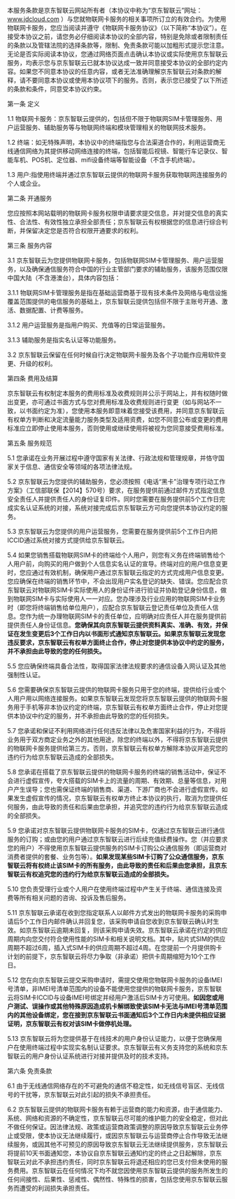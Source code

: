 本服务条款是京东智联云网站所有者（本协议中称为“京东智联云”网址：www.jdcloud.com ）与您就物联网卡服务的相关事项所订立的有效合约。为使用物联网卡服务，您应当阅读并遵守《物联网卡服务协议》（以下简称“本协议”）。在接受本协议之前，请您务必仔细阅读本协议的全部内容，特别是免除或者限制责任的条款以及管辖法院的选择条款等，限制、免责条款可能以加粗形式提示您注意。无论是否实际阅读本协议，您通过网络页面点击确认本协议或实际使用京东智联云服务，均表示您与京东智联云已就本协议达成一致并同意接受本协议的全部约定内容。如果您不同意本协议的任意内容，或者无法准确理解京东智联云对条款的解释，请不要同意本协议或使用本协议项下的服务。否则，表示您已接受了以下所述的条款和条件，同意受本协议约束。

第一条 定义<br>

1.1 物联网卡服务：京东智联云提供的，包括但不限于物联网SIM卡管理服务、用户运营服务、辅助服务等与物联网终端和模块管理相关的物联网技术服务。<br>

1.2 终端：如无特殊声明，本协议中的终端指您与合法渠道合作的，利用运营商无线通信网络为其提供移动网络连接的终端，包括智能后视镜、智能行车记录仪、智能车机、POS机、定位器、mifi设备终端等智能设备（不含手机终端）。<br>

1.3 用户:指使用终端并通过京东智联云提供的物联网卡服务获取物联网连接服务的个人或企业。<br>

第二条 开通服务<br>

您应按照本网站载明的物联网卡服务权限申请要求提交信息，并对提交信息的真实性、合法性、有效性独立承担全部责任；京东智联云有权根据您的信息进行综合判断，并保留决定您是否符合权限开通要求的权利。<br>

第三条 服务内容<br>

3.1 京东智联云为您提供物联网卡服务，包括物联网SIM卡管理服务、用户运营服务，以及确保通信服务符合中国的行业主管部门要求的辅助服务，该服务范围仅限中国大陆（不含港澳台），具体内容包括：<br>

  3.1.1 物联网SIM卡管理服务是指在基础运营商基于现有技术条件及网络与电信设施覆盖范围提供的电信服务的基础上，京东智联云提供包括但不限于主账号开通、激活、数据配置、计费等服务。<br>

  3.1.2 用户运营服务是指用户购买、充值等的日常运营服务。<br>

  3.1.3 辅助服务是指实名认证等功能服务。<br>

3.2 京东智联云保留在任何时候自行决定物联网卡服务及各个子功能作应用软件变更、升级的权利。<br>

第四条 费用及结算<br>

京东智联云有权制定本服务的费用标准及收费规则并公示于网站上，并有权随时做出变更，亦可通过书面方式与您对费用标准及收费规则进行变更（如与网站不一致，以书面约定为准），您使用本服务即意味着您接受该费用，并同意京东智联云有权单方判断和决定流量能力服务类型及适用资费，如您不同意公布或变更的费用标准应立即停止使用本服务，否则使用或继续使用将被视为您同意接受费用标准。<br>

第五条 服务规范<br>

5.1 您承诺在业务开展过程中遵守国家有关法律、行政法规和管理规章，并恪守国家关于信息、通信安全等领域的各项法律法规。<br>

5.2 京东智联云为您提供的辅助服务，您必须按照《电话“黑卡”治理专项行动工作方案》（工信部联保【2014】570号）要求，在服务提供前通过邮件方式指定信息安全责任人并提供责任人的身份证复印件。同时您需要在服务提供前5个工作日完成实名认证系统的对接，系统对接完成后京东智联云方可向您提供本协议约定的服务。<br>

5.3 京东智联云为您提供的用户运营服务，您需要在服务提供前5个工作日内把ICCID通过系统对接方式提供给京东智联云。<br>

5.4 如果您销售搭载物联网SIM卡的终端给个人用户，则您有义务在终端销售给个人用户前，向购买的用户做到个人信息实名认证的宣导。终端对应的用户信息变更时，您应通过有效机制，确保用户通过京东智联云指定的方式完成用户信息变更。您应确保在终端的销售环节中，不会出现用户实名登记的缺失、错误。您应配合京东智联云对物联网SIM卡实际使用人的身份证件进行验证并协助登记身份信息，做到物联网SIM卡与实际使用人一一对应。您办理涉及行业应用的物联网SIM卡业务时（即您将终端销售给单位用户），应配合京东智联云登记责任单位及责任人信息。您作为统一办理物联网SIM卡的责任单位，应明确对应责任人并在服务提供前提供责任人身份证信息。**您确保其向京东智联云提供资料真实、准确、有效，并保证在发生变更后3个工作日内以书面形式通知京东智联云。如果京东智联云发现您违反要求，京东智联云有权单方面终止合作，停止对您提供本协议中约定的服务，并不承担由此导致的您的任何损失。**<br>

5.5 您应确保终端具备合法性，取得国家法律法规要求的通信设备入网认证及其他强制性认证。<br>

5.6 您需要确保京东智联云提供的物联网卡服务只用于您的终端，提供给行业或个人用户用以网络连接服务。如果京东智联云发现您将京东智联云提供的物联网卡服务用于手机等非本协议约定的终端，京东智联云有权单方面终止合作，停止对您提供本协议中约定的服务，并不承担由此导致的您的任何损失。<br>

5.7 您承诺和保证不利用网络进行任何违反法律以及危害国家利益的行为，不得将业务用于双方商定业务之外的其他用途，除您的终端以外，不得将京东智联云提供的物联网卡服务提供给第三方。否则，京东智联云有权单方解除本协议并追究您的违约行为给京东智联云造成的全部损失。<br>

5.8 您承诺在搭载了京东智联云提供的物联网卡服务的终端的销售活动中，保证不会进行虚假宣传，夸大搭载的SIM卡上的流量的周期、有效期、总量等信息，对用户产生误导；您也需保证终端的销售商、渠道、下游厂商也不会进行虚假宣传。如果发生虚假宣传的情况，京东智联云有权单方终止本协议的执行，取消为您提供任何服务，由此导致的责任和后果由您承担，并追究您的违约行为给京东智联云造成的全部损失。<br>

5.9 您承诺对京东智联云提供物联网卡服务的SIM卡，仅通过京东智联云进行通信服务的订购；或由您的用户通过京东智联云进行后续充值续费操作。您（并应要求您的用户）不得使用京东智联云提供服务的SIM卡订购公众通信服务（即运营商对消费者提供的套餐、业务包等）。**如果发现某些SIM卡订购了公众通信服务，京东智联云将有权终止该SIM卡的所有服务，由此导致的责任和后果由您承担，且京东智联云有权追究您的违约行为给京东智联云造成的全部损失。**<br>

5.10 您负责受理行业或个人用户在使用终端过程中产生关于终端、通信连接及资费等所有相关问题的咨询、投诉及售后服务。<br>

5.11 京东智联云承诺在收到您指定联系人以邮件方式发出的物联网卡服务的采购申请后5个工作日内邮件确认并回复您，该采购申请自您收到京东智联云确认时生效。如京东智联云逾期未回复，则该采购申请失效。京东智联云承诺在约定的供应周期内向您交付符合使用性能的SIM卡和相关说明文档。其中，贴片式SIM的供应周期不超过6周，插入式SIM卡的供应周期不超过4周。在您提前一个月提供购卡计划的前提下，京东智联云将尽力争取（非承诺）把供卡周期缩短为10个工作日。<br>

5.12 您在向京东智联云提交采购申请时，需提交使用您物联网卡服务的设备IMEI号清单，非IMEI号清单范围内的设备不能使用您提供的物联网卡服务，京东智联云将SIM卡ICCID与设备IMEI号绑定并经用户激活后SIM卡方可使用。**如因您或用户测试、误操作或其他特殊原因造成机卡解绑致使该SIM卡无法与IMEI号清单范围内的其他设备绑定，您在接到京东智联云书面通知后3个工作日内未提供相应证据证明，京东智联云有权对该SIM卡做停机处理。**<br>

5.13 京东智联云将为您提供基于在线技术的用户身份认证能力，以便于您确保用户在使用终端过程中实现实名制认证要求。京东智联云有义务支持您的系统和京东智联云的用户身份认证系统进行对接并提供及时的技术支持。<br>

第六条 免责条款<br>

6.1 由于无线通信网络存在的不可避免的通信不稳定性，如无线信号盲区、无线信号的干扰等，京东智联云对此引起的损失不承担责任。<br>

6.2 京东智联云提供的物联网卡服务有赖于运营商的能力和资源，由于通信能力、系统、网络和资源的不确定性，京东智联云尽可能的维护能力的安全稳定，但对此不做任何保证。因法律法规、政策或运营商政策调整的原因导致京东智联云业务停止或受限，使本协议无法继续履行，或因京东智联云与运营商停止合作导致无法继续服务，或因其他不可预见的原因导致京东智联云无法继续提供服务，京东智联云将提前10天书面通知您，本协议自京东智联云通知约定的终止之日起解除，京东智联云对此不承担违约责任，同时京东智联云将退还相应的您已支付但未使用的服务费用。京东智联云在任何情况下均不就您因使用京东智联云提供的服务所发生的任何间接性、后果性、惩戒性、偶然性、特殊性的损害，包括您使用京东智联云服务而遭受的利润损失承担责任。<br>
